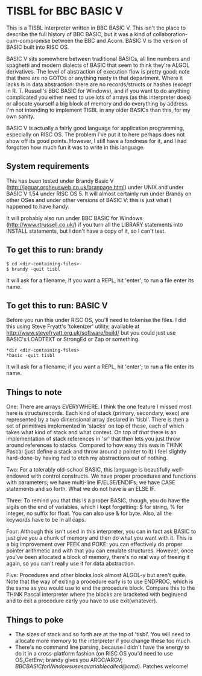 TISBL for BBC BASIC V
=====================

This is a TISBL interpreter written in BBC BASIC V.  This isn't the place to describe the full history of BBC BASIC, but it was a kind of collaboration-cum-compromise between the BBC and Acorn.  BASIC V is the version of BASIC built into RISC OS. 

BASIC V sits somewhere between traditional BASICs, all line numbers and spaghetti and modern dialects of BASIC that seem to think they're ALGOL derivatives.  The level of abstraction of execution flow is pretty good: note that there are no GOTOs or anything nasty in that department.  Where it lacks is in data abstraction: there are no records/structs or hashes (except in R. T. Russell's BBC BASIC for Windows), and if you want to do anything complicated you either need to use lots of arrays (as this interpreter does) or allocate yourself a big block of memory and do everything by address.  I'm not intending to implement TISBL in any older BASICs than this, for my own sanity.

BASIC V is actually a fairly good language for application programming, especially on RISC OS.  The problem I've put it to here perhaps does not show off its good points.  However, I still have a fondness for it, and I had forgotten how much fun it was to write in this language.


System requirements
-------------------

This has been tested under Brandy Basic V (http://jaguar.orpheusweb.co.uk/branpage.html) under UNIX and under BASIC V 1.54 under RISC OS 5.  It will almost certainly run under Brandy on other OSes and under other versions of BASIC V: this is just what I happened to have handy.

It will probably also run under BBC BASIC for Windows (http://www.rtrussell.co.uk/) if you turn all the LIBRARY statements into INSTALL statements, but I don't have a copy of it, so I can't test.

To get this to run: brandy
--------------------------

```
$ cd <dir-containing-files>
$ brandy -quit tisbl
```

It will ask for a filename; if you want a REPL, hit 'enter'; to run a file enter its name.

To get this to run: BASIC V
---------------------------

Before you run this under RISC OS, you'll need to tokenise the files.  I did this using Steve Fryatt's 'tokenizer' utility, available at http://www.stevefryatt.org.uk/software/build/ but you could just use BASIC's LOADTEXT or StrongEd or Zap or something.

```
*dir <dir-containing-files>
*basic -quit tisbl
```

It will ask for a filename; if you want a REPL, hit 'enter'; to run a file enter its name.  

Things to note
--------------

One: There are arrays EVERYWHERE.  I think the one feature I missed most here is structs/records.  Each kind of stack (primary, secondary, exec) are represented by a two dimensional array declared in 'tisbl'.  There is then a set of primitives implemented in 'stacks' on top of these, each of which takes what kind of stack and what context.  On top of *that* there is an implementation of stack references in 'sr' that then lets you just throw around references to stacks.  Compared to how easy this was in THINK Pascal (just define a stack and throw around a pointer to it) I feel slightly hard-done-by having had to etch my abstractions out of nothing.

Two: For a tolerably old-school BASIC, this language is beautifully well-endowed with control constructs.  We have proper procedures and functions with parameters; we have multi-line IF/ELSE/ENDIFs; we have CASE statements and so forth.  What we do not have is an ELSE IF.

Three: To remind you that this is a proper BASIC, though, you do have the sigils on the end of variables, which I kept forgetting: $ for string, % for integer, no suffix for float.  You can also use & for byte.  Also, all the keywords have to be in all caps.

Four: Although this isn't used in this interpreter, you can in fact ask BASIC to just give you a chunk of memory and then do what you want with it.  This is a big improvement over PEEK and POKE: you can effectively do proper pointer arithmetic and with that you can emulate structures.  However, once you've been allocated a block of memory, there's no real way of freeing it again, so you can't really use it for data abstraction.

Five: Procedures and other blocks look almost ALGOL-y but aren't quite.  Note that the way of exiting a procedure early is to use ENDPROC, which is the same as you would use to end the procedure block.  Compare this to the THINK Pascal interpreter where the blocks are bracketed with begin/end and to exit a procedure early you have to use exit(whatever).

Things to poke
--------------

* The sizes of stack and so forth are at the top of 'tisbl'.  You will need to allocate more memory to the interpreter if you change these too much.
* There's no command line parsing, because I didn't have the energy to do it in a cross-platform fashion (on RISC OS you'd need to use OS_GetEnv; brandy gives you ARGC/ARGV$; BBC BASIC for Windows uses a variable called @cmd$).  Patches welcome!

